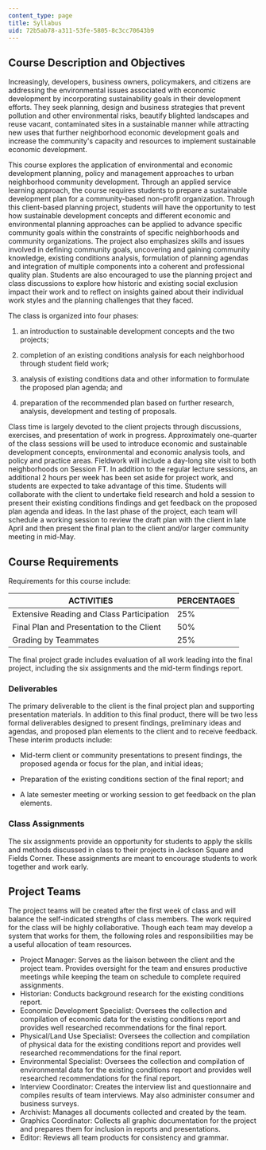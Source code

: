 ```yaml
---
content_type: page
title: Syllabus
uid: 72b5ab78-a311-53fe-5805-8c3cc70643b9
---
```


Course Description and Objectives
---------------------------------

Increasingly, developers, business owners, policymakers, and citizens are addressing the environmental issues associated with economic development by incorporating sustainability goals in their development efforts. They seek planning, design and business strategies that prevent pollution and other environmental risks, beautify blighted landscapes and reuse vacant, contaminated sites in a sustainable manner while attracting new uses that further neighborhood economic development goals and increase the community's capacity and resources to implement sustainable economic development.

This course explores the application of environmental and economic development planning, policy and management approaches to urban neighborhood community development. Through an applied service learning approach, the course requires students to prepare a sustainable development plan for a community-based non-profit organization. Through this client-based planning project, students will have the opportunity to test how sustainable development concepts and different economic and environmental planning approaches can be applied to advance specific community goals within the constraints of specific neighborhoods and community organizations. The project also emphasizes skills and issues involved in defining community goals, uncovering and gaining community knowledge, existing conditions analysis, formulation of planning agendas and integration of multiple components into a coherent and professional quality plan. Students are also encouraged to use the planning project and class discussions to explore how historic and existing social exclusion impact their work and to reflect on insights gained about their individual work styles and the planning challenges that they faced.

The class is organized into four phases:

1.  an introduction to sustainable development concepts and the two projects;
    
2.  completion of an existing conditions analysis for each neighborhood through student field work;
    
3.  analysis of existing conditions data and other information to formulate the proposed plan agenda; and
    
4.  preparation of the recommended plan based on further research, analysis, development and testing of proposals.
    

Class time is largely devoted to the client projects through discussions, exercises, and presentation of work in progress. Approximately one-quarter of the class sessions will be used to introduce economic and sustainable development concepts, environmental and economic analysis tools, and policy and practice areas. Fieldwork will include a day-long site visit to both neighborhoods on Session FT. In addition to the regular lecture sessions, an additional 2 hours per week has been set aside for project work, and students are expected to take advantage of this time. Students will collaborate with the client to undertake field research and hold a session to present their existing conditions findings and get feedback on the proposed plan agenda and ideas. In the last phase of the project, each team will schedule a working session to review the draft plan with the client in late April and then present the final plan to the client and/or larger community meeting in mid-May.

Course Requirements
-------------------

Requirements for this course include:

| ACTIVITIES | PERCENTAGES |
| --- | --- |
| Extensive Reading and Class Participation | 25% |
| Final Plan and Presentation to the Client | 50% |
| Grading by Teammates | 25% 

The final project grade includes evaluation of all work leading into the final project, including the six assignments and the mid-term findings report.

### Deliverables

The primary deliverable to the client is the final project plan and supporting presentation materials. In addition to this final product, there will be two less formal deliverables designed to present findings, preliminary ideas and agendas, and proposed plan elements to the client and to receive feedback. These interim products include:

*   Mid-term client or community presentations to present findings, the proposed agenda or focus for the plan, and initial ideas;
    
*   Preparation of the existing conditions section of the final report; and
    
*   A late semester meeting or working session to get feedback on the plan elements.
    

### Class Assignments

The six assignments provide an opportunity for students to apply the skills and methods discussed in class to their projects in Jackson Square and Fields Corner. These assignments are meant to encourage students to work together and work early.

Project Teams
-------------

The project teams will be created after the first week of class and will balance the self-indicated strengths of class members. The work required for the class will be highly collaborative. Though each team may develop a system that works for them, the following roles and responsibilities may be a useful allocation of team resources.

*   Project Manager: Serves as the liaison between the client and the project team. Provides oversight for the team and ensures productive meetings while keeping the team on schedule to complete required assignments.
*   Historian: Conducts background research for the existing conditions report.
*   Economic Development Specialist: Oversees the collection and compilation of economic data for the existing conditions report and provides well researched recommendations for the final report.
*   Physical/Land Use Specialist: Oversees the collection and compilation of physical data for the existing conditions report and provides well researched recommendations for the final report.
*   Environmental Specialist: Oversees the collection and compilation of environmental data for the existing conditions report and provides well researched recommendations for the final report.
*   Interview Coordinator: Creates the interview list and questionnaire and compiles results of team interviews. May also administer consumer and business surveys.
*   Archivist: Manages all documents collected and created by the team.
*   Graphics Coordinator: Collects all graphic documentation for the project and prepares them for inclusion in reports and presentations.
*   Editor: Reviews all team products for consistency and grammar.